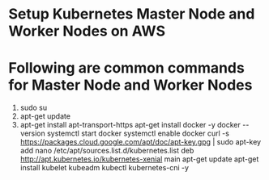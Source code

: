 # Setup Kubernetes Master Node and Worker Nodes on AWS
# Following are common commands for Master Node and Worker Nodes

1. sudo su
2. apt-get update
3. apt-get install apt-transport-https
apt-get install docker -y
docker --version
systemctl start docker
systemctl enable docker
curl -s https://packages.cloud.google.com/apt/doc/apt-key.gpg | sudo apt-key add
nano /etc/apt/sources.list.d/kubernetes.list
deb http://apt.kubernetes.io/kubernetes-xenial main
apt-get update
apt-get install kubelet kubeadm kubectl kubernetes-cni -y


